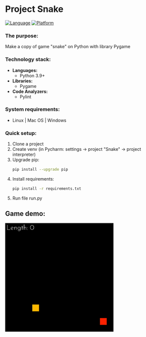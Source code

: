 # Project Snake

[![Language](https://img.shields.io/badge/Language-Python-blue.svg?style=flat)]()
[![Platform](https://img.shields.io/badge/Platform-Windows-red.svg?style=flat)]()

### The purpose:
Make a copy of game "snake" on Python with library Pygame

### Technology stack:
- **Languages:**
  - Python 3.9+
- **Libraries:**
  - Pygame
- **Code Analyzers:**
  - Pylint

### System requirements:
- Linux | Mac OS | Windows

### Quick setup:
1. Clone a project
2. Create venv (in Pycharm: settings -> project "Snake" -> project interpreter)
3. Upgrade pip:
    ```bash
    pip install --upgrade pip
    ```
4. Install requirements: 
    ```bash
    pip install -r requirements.txt
    ```
5. Run file run.py

## Game demo:
<img src="assets/gameplay.gif" width="350" height="350" alt="gameplay"/>
